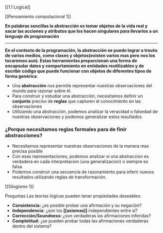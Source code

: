 
[[1.1 Logica]]

[[Pensamiento computacional 1]]

**En palabras sencillas la abstracción es tomar objetos de la vida real y sacar las acciones y atributos que los hacen singulares para llevarlos a un lenguaje de programación**

---

**En el contexto de la programación, la abstracción se puede lograr a través de varios medios, como clases y objetos(existen varios mas pero nos los tocaremos aun). Estas herramientas proporcionan una forma de encapsular datos y comportamiento en entidades reutilizables y de escribir código que puede funcionar con objetos de diferentes tipos de forma genérica**.

- Una **abstracción** nos permite representar nuestras observaciones del mundo para razonar sobre él.
- Para construir y estudiar una abstracción, necesitamos definir un **conjunto** preciso de **reglas** que capturen el conocimiento en las observaciones
- Utilizando una abstracción, podemos analizar la veracidad o falsedad de nuestras observaciones y podemos generalizar estos resultados 
### ¿Porque necesitamos reglas formales para de finir abstracciones?

- Necesitamos representar nuestras observaciones de la manera mas precisa posible 
- Con esas representaciones, podemos analizar si una abstraccion es verdadera en cada interpretacion (una generalizacion) o siempre es falsa
- Podemos construir una secuencia de razonamiento para inferir nuevos resultados utilizando reglas de transformación.

[[Silogismo 1]]

Preguntas Las teorías lógicas pueden tener propiedades deseables: 
- **Consistencia:** ¿es posible probar una afirmación y su negación?
- **Independencia:** ¿son los **[[axiomas]]** independientes entre sí? 
- **Corrección/Soundness:** ¿son verdaderas las afirmaciones inferidas? 
- **Completitud:** ¿se pueden probar todas las afirmaciones verdaderas dentro del sistema?